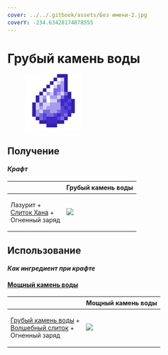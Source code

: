 ```yaml
---
cover: ../../.gitbook/assets/Без имени-2.jpg
coverY: -234.63428174878555
---
```


# Грубый камень воды

<figure><img src="../../.gitbook/assets/crude_water_gem_128.png" alt=""><figcaption></figcaption></figure>

## Получение

#### _Крафт_

| ㅤ                                                                                    |  Грубый камень воды                              |
| ------------------------------------------------------------------------------------ | ------------------------------------------------ |
| <p>Лазурит +<br><a href="red_aurum_ingot.md">Слиток Хана</a> +<br>Огненный заряд</p> | ![](../../.gitbook/assets/crude\_water\_gem.png) |

## Использование

#### _Как ингредиент при крафте_

#### [Мощный камень воды](powerful_water_shard.md)

| ㅤ                                                                                                                                 |  Мощный камень воды                                   |
| --------------------------------------------------------------------------------------------------------------------------------- | ----------------------------------------------------- |
| <p><a href="crude_water_gem.md">Грубый камень воды</a> +<br><a href="fairy_ingot.md">Волшебный слиток</a> +<br>Огненный заряд</p> | ![](../../.gitbook/assets/powerful\_water\_shard.png) |

